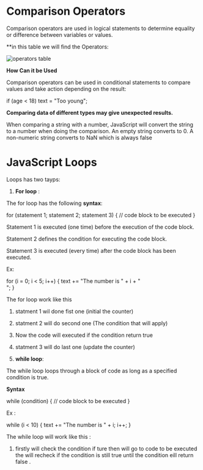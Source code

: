 # Comparison Operators

Comparison operators are used in logical statements to determine equality or difference between variables or values.

**in this table we will find the Operators:

![operators table](https://upload-images.jianshu.io/upload_images/2204783-0fd37794d93859bb.JPG)

**How Can it be Used**

Comparison operators can be used in conditional statements to compare values and take action depending on the result:

if (age < 18) text = "Too young";

**Comparing data of different types may give unexpected results.**

When comparing a string with a number, JavaScript will convert the string to a number when doing the comparison. An empty string converts to 0. A non-numeric string converts to NaN which is always false


# JavaScript Loops

Loops has two tayps:
1. **For loop** :

The for loop has the following **syntax**:

for (statement 1; statement 2; statement 3) {
  // code block to be executed
}

Statement 1 is executed (one time) before the execution of the code block.

Statement 2 defines the condition for executing the code block.

Statement 3 is executed (every time) after the code block has been executed.

Ex:

for (i = 0; i < 5; i++) 
{
  text += "The number is " + i + "<br>";
}

The for loop work like this 

1. statment 1 wil done fist one (initial the counter)

2. statment 2 will do second one (The condition that will apply)

3. Now the code will executed if the condition return true 

4. statment 3 will do last one (update the counter)





2. **while loop**:

The while loop loops through a block of code as long as a specified condition is true.

**Syntax**

while (condition) {
  // code block to be executed
}

Ex : 

while (i < 10) {
  text += "The number is " + i;
  i++;
}

The while loop will work like this :

1. firstly will check the condition if ture then will go to code to be executed the will recheck if the 
condition is still true until the condition eill return false .



